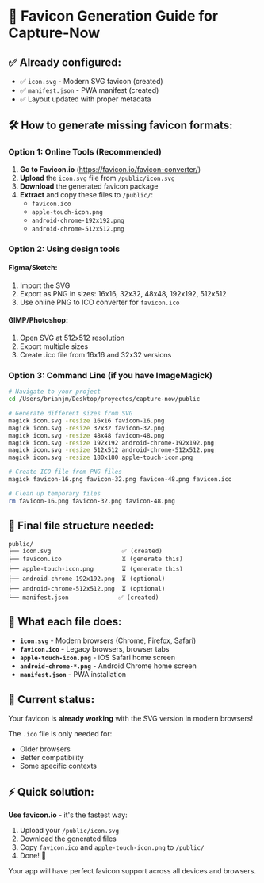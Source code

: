 # 🎨 Favicon Generation Guide for Capture-Now

## ✅ Already configured:
- ✅ `icon.svg` - Modern SVG favicon (created)
- ✅ `manifest.json` - PWA manifest (created)
- ✅ Layout updated with proper metadata

## 🛠️ How to generate missing favicon formats:

### **Option 1: Online Tools (Recommended)**

1. **Go to Favicon.io** (https://favicon.io/favicon-converter/)
2. **Upload** the `icon.svg` file from `/public/icon.svg`
3. **Download** the generated favicon package
4. **Extract** and copy these files to `/public/`:
   - `favicon.ico`
   - `apple-touch-icon.png`
   - `android-chrome-192x192.png`
   - `android-chrome-512x512.png`

### **Option 2: Using design tools**

#### **Figma/Sketch:**
1. Import the SVG
2. Export as PNG in sizes: 16x16, 32x32, 48x48, 192x192, 512x512
3. Use online PNG to ICO converter for `favicon.ico`

#### **GIMP/Photoshop:**
1. Open SVG at 512x512 resolution
2. Export multiple sizes
3. Create .ico file from 16x16 and 32x32 versions

### **Option 3: Command Line (if you have ImageMagick)**

```bash
# Navigate to your project
cd /Users/brianjm/Desktop/proyectos/capture-now/public

# Generate different sizes from SVG
magick icon.svg -resize 16x16 favicon-16.png
magick icon.svg -resize 32x32 favicon-32.png
magick icon.svg -resize 48x48 favicon-48.png
magick icon.svg -resize 192x192 android-chrome-192x192.png
magick icon.svg -resize 512x512 android-chrome-512x512.png
magick icon.svg -resize 180x180 apple-touch-icon.png

# Create ICO file from PNG files
magick favicon-16.png favicon-32.png favicon-48.png favicon.ico

# Clean up temporary files
rm favicon-16.png favicon-32.png favicon-48.png
```

## 📁 Final file structure needed:

```
public/
├── icon.svg                    ✅ (created)
├── favicon.ico                 ⏳ (generate this)
├── apple-touch-icon.png        ⏳ (generate this)
├── android-chrome-192x192.png  ⏳ (optional)
├── android-chrome-512x512.png  ⏳ (optional)
└── manifest.json              ✅ (created)
```

## 🎯 What each file does:

- **`icon.svg`** - Modern browsers (Chrome, Firefox, Safari)
- **`favicon.ico`** - Legacy browsers, browser tabs
- **`apple-touch-icon.png`** - iOS Safari home screen
- **`android-chrome-*.png`** - Android Chrome home screen
- **`manifest.json`** - PWA installation

## 🚀 Current status:

Your favicon is **already working** with the SVG version in modern browsers! 

The `.ico` file is only needed for:
- Older browsers
- Better compatibility
- Some specific contexts

## ⚡ Quick solution:

**Use favicon.io** - it's the fastest way:
1. Upload your `/public/icon.svg`
2. Download the generated files
3. Copy `favicon.ico` and `apple-touch-icon.png` to `/public/`
4. Done! 🎉

Your app will have perfect favicon support across all devices and browsers.
